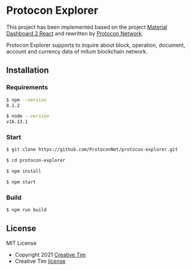 # Protocon Explorer

This project has been implemented based on the project [Material Dashboard 2 React](https://github.com/creativetimofficial/material-dashboard-react) and rewritten by [Protocon Network](https://github.com/ProtoconNet).

Protocon Explorer supports to inquire about block, operation, document, account and currency data of mitum blockchain network.

## Installation

### Requirements

```sh
$ npm --version
8.1.2

$ node --version
v16.13.1
```

### Start

```sh
$ git clone https://github.com/ProtoconNet/protocon-explorer.git

$ cd protocon-explorer

$ npm install

$ npm start
```

### Build

```sh
$ npm run build
```
## License

MIT License

- Copyright 2021 [Creative Tim](https://www.creative-tim.com?ref=readme-mdr)
- Creative Tim [license](https://www.creative-tim.com/license?ref=readme-mdr)